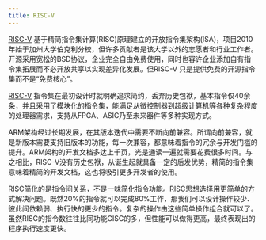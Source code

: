 ```yaml
---
title: RISC-V
---
```


[RISC-V](https://riscv.org/) 基于精简指令集计算(RISC)原理建立的开放指令集架构(ISA)，项目2010年始于加州大学伯克利分校，但许多贡献者是该大学以外的志愿者和行业工作者。开源采用宽松的BSD协议，企业完全自由免费使用，同时也容许企业添加自有指令集拓展而不必开放共享以实现差异化发展。但RISC-V 只是提供免费的开源指令集而不是“免费核心”。

[RISC-V](https://riscv.org/) 指令集在最初设计时就明确追求简约，丢弃历史包袱，基本指令仅40余条，并且采用了模块化的指令集，能满足从微控制器到超级计算机等各种复杂程度的处理器需求，支持从FPGA、ASIC乃至未来器件等多种实现方式。

ARM架构经过长期发展，在其版本迭代中需要不断向前兼容。所谓向前兼容，就是新版本需要支持旧版本的功能，每一次兼容，都意味着指令的冗余与开发门槛的提升。ARM架构的开发文档多达上千页，光是通读一遍就需要花费很多时间。与之相比，RISC-V没有历史包袱，从诞生起就具备一定的后发优势，精简的指令集意味着精简的开发文档，这也将吸引更多开发者的使用。

RISC简化的是指令间关系，不是一味简化指令功能。RISC思想选择用更简单的方式解决问题。既然20%的指令就可以完成80%工作，那我们可以设计操作较少、彼此间依赖弱、执行快的更少的指令。复杂的操作由这些简单操作组合就可以了。虽然RISC的指令数往往比同功能CISC的多，但性能可以做得更高，最终表现出的程序执行速度更快。
